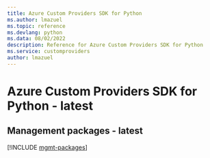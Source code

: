 ```yaml
---
title: Azure Custom Providers SDK for Python
ms.author: lmazuel
ms.topic: reference
ms.devlang: python
ms.data: 08/02/2022
description: Reference for Azure Custom Providers SDK for Python
ms.service: customproviders
author: lmazuel
---
```

# Azure Custom Providers SDK for Python - latest

## Management packages - latest
[!INCLUDE [mgmt-packages](custom-providers-mgmt-index.md)]